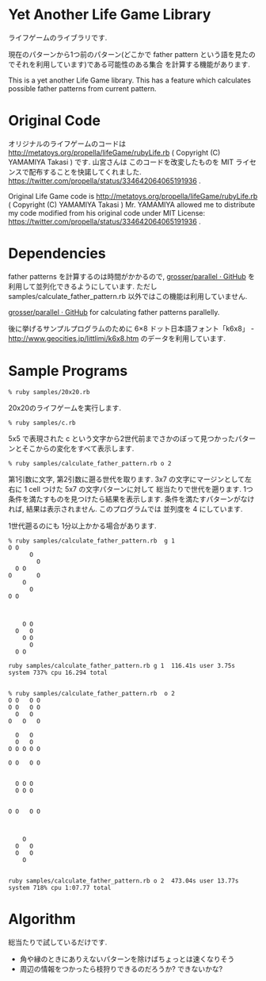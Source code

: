 # Yet Another Life Game Library

ライフゲームのライブラリです.

現在のパターンから1つ前のパターン(どこかで father pattern という語を見たのでそれを利用しています)である可能性のある集合
を計算する機能があります.

This is a yet another Life Game library.
This has a feature which calculates possible father patterns from current pattern.

# Original Code

オリジナルのライフゲームのコードは http://metatoys.org/propella/lifeGame/rubyLife.rb ( Copyright (C) YAMAMIYA Takasi ) です.
山宮さんは このコードを改変したものを MIT ライセンスで配布することを快諾してくれました.
https://twitter.com/propella/status/334642064065191936 .

Original Life Game code is http://metatoys.org/propella/lifeGame/rubyLife.rb ( Copyright (C) YAMAMIYA Takasi )
Mr. YAMAMIYA allowed me to distribute my code modified from his original code
under MIT License:
https://twitter.com/propella/status/334642064065191936 .

# Dependencies

father patterns を計算するのは時間がかかるので, [grosser/parallel · GitHub](https://github.com/grosser/parallel)
を利用して並列化できるようにしています.
ただし samples/calculate_father_pattern.rb 以外ではこの機能は利用していません.

[grosser/parallel · GitHub](https://github.com/grosser/parallel) for calculating father patterns parallelly.

後に挙げるサンプルプログラムのために
6×8 ドット日本語フォント「k6x8」 - http://www.geocities.jp/littlimi/k6x8.htm
のデータを利用しています.

# Sample Programs

    % ruby samples/20x20.rb

20x20のライフゲームを実行します.

    % ruby samples/c.rb

5x5 で表現された c という文字から2世代前までさかのぼって見つかったパターンとそこからの変化をすべて表示します.

    % ruby samples/calculate_father_pattern.rb o 2

第1引数に文字, 第2引数に遡る世代を取ります.
3x7 の文字にマージンとして左右に 1 cell つけた 5x7 の文字パターンに対して
総当たりで世代を遡ります. 1つ条件を満たすものを見つけたら結果を表示します.
条件を満たすパターンがなければ, 結果は表示されません.
このプログラムでは 並列度を 4 にしています.

1世代遡るのにも 1分以上かかる場合があります.

    % ruby samples/calculate_father_pattern.rb  g 1
    O O       
          O   
            O 
      O O     
    O       O 
        O     
          O   
    O O       
    
              
              
        O O   
      O   O   
        O O   
          O   
      O O     
              
    ruby samples/calculate_father_pattern.rb g 1  116.41s user 3.75s system 737% cpu 16.294 total


    % ruby samples/calculate_father_pattern.rb  o 2
    O O   O O 
    O O   O O 
      O   O   
    O   O   O 
              
      O   O   
      O   O   
    O O O O O 
    
    O O   O O 
              
              
      O O O   
      O O O   
              
              
    O O   O O 
        
              
              
        O     
      O   O   
      O   O   
        O     
              
              
    ruby samples/calculate_father_pattern.rb o 2  473.04s user 13.77s system 718% cpu 1:07.77 total

# Algorithm

総当たりで試しているだけです.

* 角や縁のときにありえないパターンを除けばちょっとは速くなりそう
* 周辺の情報をつかったら枝狩りできるのだろうか? できないかな?
